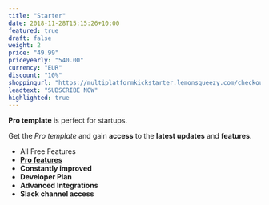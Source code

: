 ```yaml
---
title: "Starter"
date: 2018-11-28T15:15:26+10:00
featured: true
draft: false
weight: 2
price: "49.99"
priceyearly: "540.00"
currency: "EUR"
discount: "10%"
shoppingurl: "https://multiplatformkickstarter.lemonsqueezy.com/checkout/buy/cb91765d-b736-4c8d-a5a0-2d07ddf2e87b"
leadtext: "SUBSCRIBE NOW"
highlighted: true
---
```


**Pro template** is perfect for startups. 

Get the *Pro template* and gain **access** to the **latest updates** and **features**.

* All Free Features
* **[Pro features](/features)**
* **Constantly improved**
* **Developer Plan**
* **Advanced Integrations**
* **Slack channel access**
